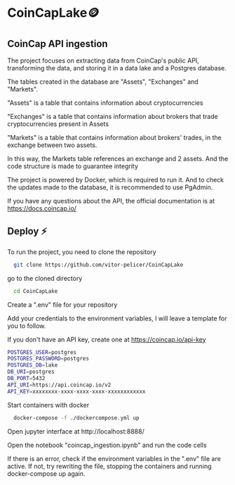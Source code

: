 
# CoinCapLake🪙
## CoinCap API ingestion

The project focuses on extracting data from CoinCap's public API, transforming the data, and storing it in a data lake and a Postgres database.

The tables created in the database are "Assets", "Exchanges" and "Markets".

"Assets" is a table that contains information about cryptocurrencies

"Exchanges" is a table that contains information about brokers that trade cryptocurrencies present in Assets

"Markets" is a table that contains information about brokers' trades, in the exchange between two assets.

In this way, the Markets table references an exchange and 2 assets. And the code structure is made to guarantee integrity

The project is powered by Docker, which is required to run it. And to check the updates made to the database, it is recommended to use PgAdmin.

If you have any questions about the API, the official documentation is at https://docs.coincap.io/


## Deploy ⚡

To run the project, you need to clone the repository

```bash
  git clone https://github.com/vitor-pelicer/CoinCapLake
```

go to the cloned directory

```bash
  cd CoinCapLake
```

Create a ".env" file for your repository

Add your credentials to the environment variables, I will leave a template for you to follow.

If you don't have an API key, create one at https://coincap.io/api-key

```bash
POSTGRES_USER=postgres
POSTGRES_PASSWORD=postgres
POSTGRES_DB=lake
DB_URI=postgres
DB_PORT=5432
API_URI=https://api.coincap.io/v2
API_KEY=xxxxxxxx-xxxx-xxxx-xxxx-xxxxxxxxxxxx
```


Start containers with docker

```bash
  docker-compose -f ./dockercompose.yml up
```

Open jupyter interface at http://localhost:8888/

Open the notebook "coincap_ingestion.ipynb" and run the code cells

If there is an error, check if the environment variables in the ".env" file are active. If not, try rewriting the file, stopping the containers and running docker-compose up again.

